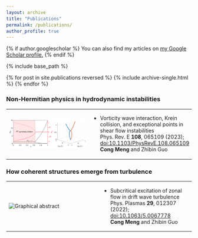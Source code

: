 ```yaml
---
layout: archive
title: "Publications"
permalink: /publications/
author_profile: true
---
```


{% if author.googlescholar %}
  You can also find my articles on <u><a href="{{author.googlescholar}}">my Google Scholar profile</a>.</u>
{% endif %}

{% include base_path %}

{% for post in site.publications reversed %}
  {% include archive-single.html %}
{% endfor %}

### Non-Hermitian physics in hydrodynamic instabilities
<table>
  <tr>
    <td width="50%"><img src="/images/kh.png" alt="Graphical abstract" width="100%" /></td>
    <td>
      <ul>
        <li><span class="papertitle">Vorticity wave interaction, Krein collision, and exceptional points in shear flow instabilities</span><br/>
        Phys. Rev. E <strong>108</strong>, 065109 (2023); <a href="https://doi.org/10.1103/PhysRevE.108.065109">doi:10.1103/PhysRevE.108.065109</a> <br/>
        <strong>Cong Meng</strong> and Zhibin Guo</li>
      </ul>
    </td>
  </tr>
</table>
          
### How coherent structures emerge from turbulence
<table>
  <tr>
    <td width="50%"><img src="/images/zonalflow.jpg" alt="Graphical abstract" width="100%" /></td>
    <td>
      <ul>
        <li><span class="papertitle">Subcritical excitation of zonal flow in drift wave turbulence</span><br/>
        Phys. Plasmas <strong>29</strong>, 012307 (2022); <a href="https://doi.org/10.1063/5.0067778">doi:10.1063/5.0067778</a><br/>
        <strong>Cong Meng</strong> and Zhibin Guo</li>
      </ul>
    </td>
  </tr>
</table>
